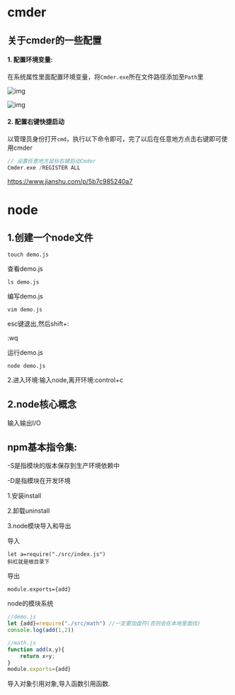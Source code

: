 # cmder

## 关于cmder的一些配置

#### 1. 配置环境变量:

在系统属性里面配置环境变量，将`Cmder.exe`所在文件路径添加至`Path`里

![img](https:////upload-images.jianshu.io/upload_images/13479263-87db9162416bf29b.png?imageMogr2/auto-orient/strip|imageView2/2/w/418/format/webp)



![img](https:////upload-images.jianshu.io/upload_images/13479263-e2f1e706bf445886.png?imageMogr2/auto-orient/strip|imageView2/2/w/390/format/webp)



#### 2. 配置右键快捷启动

以管理员身份打开`cmd`，执行以下命令即可，完了以后在任意地方点击右键即可使用cmder

```cpp
// 设置任意地方鼠标右键启动Cmder
Cmder.exe /REGISTER ALL
```

https://www.jianshu.com/p/5b7c985240a7



# node

## 1.创建一个node文件

```
touch demo.js
```

查看demo.js

```
ls demo.js
```

编写demo.js

```
vim demo.js
```

esc键退出,然后shift+:

:wq

运行demo.js

```
node demo.js
```

2.进入环境:输入node,离开环境:control+c

## 2.node核心概念

输入输出I/O

## npm基本指令集:

-S是指模块的版本保存到生产环境依赖中

-D是指模块在开发环境



1.安装install

2.卸载uninstall



3.node模块导入和导出

导入

```
let a=require("./src/index.js")
斜杠就是根目录下
```

导出

```
module.exports={add}
```

node的模块系统

```js
//demo.js
let {add}=require("./src/math")	//一定要加盘符(否则会在本地里面找)
console.log(add(1,2))

//math.js
function add(x,y){
    return x+y;
}
module.exports={add}
```

导入对象引用对象,导入函数引用函数.

